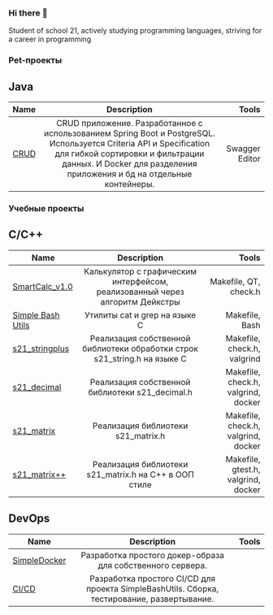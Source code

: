 ### Hi there 👋
Student of school 21, actively studying programming languages, striving for a career in programming
### Pet-проекты 
## Java
| Name          | Description        | Tools |
| ------------- |:------------------:| -----:|
|[CRUD](https://github.com/Airat1997/SpringRest)|CRUD приложение. Разработанное с использованием Spring Boot и PostgreSQL.  Используется Criteria API и Specification для гибкой сортировки и фильтрации данных. И Docker для разделения приложения и бд на отдельные контейнеры.|Swagger Editor|
### Учебные проекты 
## C/C++
| Name          | Description        | Tools |
| ------------- |:------------------:| -----:|
|[SmartCalc_v1.0](https://github.com/Airat1997/SmartCalc_v1.0) |Калькулятор с графическим интерфейсом, реализованный через алгоритм Дейкстры|Makefile, QT, check.h|
|[Simple Bash Utils](https://github.com/Airat1997/Simple-Bash-Utils)     |Утилиты cat и grep на языке C|Makefile, Bash|
|[s21_stringplus](https://github.com/Airat1997/s21_stringplus)|Реализация собственной библиотеки обработки строк s21_string.h на языке С|Makefile, check.h, valgrind|
|[s21_decimal](https://github.com/Airat1997/s21_decimal) | Реализация собственной библиотеки s21_decimal.h  |Makefile, check.h, valgrind, docker
|[s21_matrix](https://github.com/Airat1997/s21_matrix-) | Реализация библиотеки s21_matrix.h |Makefile, check.h, valgrind, docker|
|[s21_matrix++](https://github.com/Airat1997/s21_matrix-C-) | Реализация библиотеки s21_matrix.h на С++ в ООП стиле |Makefile, gtest.h, valgrind, docker|
## DevOps
| Name          | Description        | Tools |
| ------------- |:------------------:| -----:|
|[SimpleDocker](https://github.com/Airat1997/SimpleDocker)|Разработка простого докер-образа для собственного сервера.||
|[CI/CD](https://github.com/Airat1997/CICD)|Разработка простого CI/CD для проекта SimpleBashUtils. Сборка, тестирование, развертывание.||
